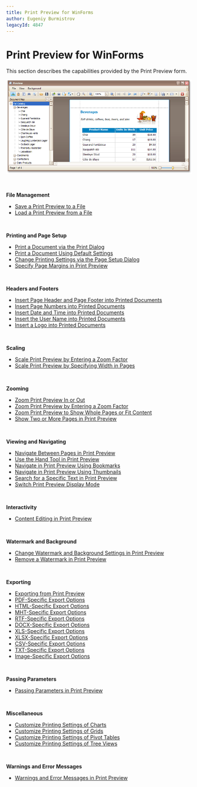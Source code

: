 ```yaml
---
title: Print Preview for WinForms
author: Eugeniy Burmistrov
legacyId: 4847
---
```

# Print Preview for WinForms
This section describes the capabilities provided by the Print Preview form.

![Preview_Main](../../images/img9129.png)

&nbsp;

**File Management**
* [Save a Print Preview to a File](print-preview-for-winforms/file-management/save-a-print-preview-to-a-file.md)
* [Load a Print Preview from a File](print-preview-for-winforms/file-management/load-a-print-preview-from-a-file.md)

&nbsp;

**Printing and Page Setup**
* [Print a Document via the Print Dialog](print-preview-for-winforms/printing-and-page-setup/print-a-document-via-the-print-dialog.md)
* [Print a Document Using Default Settings](print-preview-for-winforms/printing-and-page-setup/print-a-document-using-default-settings.md)
* [Change Printing Settings via the Page Setup Dialog](print-preview-for-winforms/printing-and-page-setup/change-printing-settings-via-the-page-setup-dialog.md)
* [Specify Page Margins in Print Preview](print-preview-for-winforms/printing-and-page-setup/specify-page-margins-in-print-preview.md)

&nbsp;

**Headers and Footers**
* [Insert Page Header and Page Footer into Printed Documents](print-preview-for-winforms/headers-and-footers/insert-page-header-and-page-footer-into-printed-documents.md)
* [Insert Page Numbers into Printed Documents](print-preview-for-winforms/headers-and-footers/insert-page-numbers-into-printed-documents.md)
* [Insert Date and Time into Printed Documents](print-preview-for-winforms/headers-and-footers/insert-date-and-time-into-printed-documents.md)
* [Insert the User Name into Printed Documents](print-preview-for-winforms/headers-and-footers/insert-the-user-name-into-printed-documents.md)
* [Insert a Logo into Printed Documents](print-preview-for-winforms/headers-and-footers/insert-a-logo-into-printed-documents.md)

&nbsp;

**Scaling**
* [Scale Print Preview by Entering a Zoom Factor](print-preview-for-winforms/scaling/scale-print-preview-by-entering-a-zoom-factor.md)
* [Scale Print Preview by Specifying Width in Pages](print-preview-for-winforms/scaling/scale-print-preview-by-specifying-width-in-pages.md)

&nbsp;

**Zooming**
* [Zoom Print Preview In or Out](print-preview-for-winforms/zooming/zoom-print-preview-in-or-out.md)
* [Zoom Print Preview by Entering a Zoom Factor](print-preview-for-winforms/zooming/zoom-print-preview-by-entering-a-zoom-factor.md)
* [Zoom Print Preview to Show Whole Pages or Fit Content](print-preview-for-winforms/zooming/zoom-print-preview-to-show-whole-pages-or-fit-content.md)
* [Show Two or More Pages in Print Preview](print-preview-for-winforms/zooming/show-two-or-more-pages-in-print-preview.md)

&nbsp;

**Viewing and Navigating**
* [Navigate Between Pages in Print Preview](print-preview-for-winforms/viewing-and-navigating/navigate-between-pages-in-print-preview.md)
* [Use the Hand Tool in Print Preview](print-preview-for-winforms/viewing-and-navigating/use-the-hand-tool-in-print-preview.md)
* [Navigate in Print Preview Using Bookmarks](print-preview-for-winforms/viewing-and-navigating/navigate-in-print-preview-using-bookmarks.md)
* [Navigate in Print Preview Using Thumbnails](print-preview-for-winforms/viewing-and-navigating/navigate-in-print-preview-using-thumbnails.md)
* [Search for a Specific Text in Print Preview](print-preview-for-winforms/viewing-and-navigating/search-for-a-specific-text-in-print-preview.md)
* [Switch Print Preview Display Mode](print-preview-for-winforms/viewing-and-navigating/switch-print-preview-display-mode.md)

&nbsp;

**Interactivity**
* [Content Editing in Print Preview](print-preview-for-winforms/interactivity/content-editing-in-print-preview.md)

&nbsp;

**Watermark and Background**
* [Change Watermark and Background Settings in Print Preview](print-preview-for-winforms/watermark-and-background/change-watermark-and-background-settings-in-print-preview.md)
* [Remove a Watermark in Print Preview](print-preview-for-winforms/watermark-and-background/remove-a-watermark-in-print-preview.md)

&nbsp;

**Exporting**
* [Exporting from Print Preview](print-preview-for-winforms/exporting/exporting-from-print-preview.md)
* [PDF-Specific Export Options](print-preview-for-winforms/exporting/pdf-specific-export-options.md)
* [HTML-Specific Export Options](print-preview-for-winforms/exporting/html-specific-export-options.md)
* [MHT-Specific Export Options](print-preview-for-winforms/exporting/mht-specific-export-options.md)
* [RTF-Specific Export Options](print-preview-for-winforms/exporting/rtf-specific-export-options.md)
* [DOCX-Specific Export Options](print-preview-for-winforms/exporting/docx-specific-export-options.md)
* [XLS-Specific Export Options](print-preview-for-winforms/exporting/xls-specific-export-options.md)
* [XLSX-Specific Export Options](print-preview-for-winforms/exporting/xlsx-specific-export-options.md)
* [CSV-Specific Export Options](print-preview-for-winforms/exporting/csv-specific-export-options.md)
* [TXT-Specific Export Options](print-preview-for-winforms/exporting/txt-specific-export-options.md)
* [Image-Specific Export Options](print-preview-for-winforms/exporting/image-specific-export-options.md)

&nbsp;

**Passing Parameters**
* [Passing Parameters in Print Preview](print-preview-for-winforms/passing-parameters-in-print-preview.md)

&nbsp;

**Miscellaneous**
* [Customize Printing Settings of Charts](print-preview-for-winforms/miscellaneous/customize-printing-settings-of-charts.md)
* [Customize Printing Settings of Grids](print-preview-for-winforms/miscellaneous/customize-printing-settings-of-grids.md)
* [Customize Printing Settings of Pivot Tables](print-preview-for-winforms/miscellaneous/customize-printing-settings-of-pivot-tables.md)
* [Customize Printing Settings of Tree Views](print-preview-for-winforms/miscellaneous/customize-printing-settings-of-tree-views.md)

&nbsp;

**Warnings and Error Messages**
* [Warnings and Error Messages in Print Preview](print-preview-for-winforms/warnings-and-error-messages-in-print-preview.md)